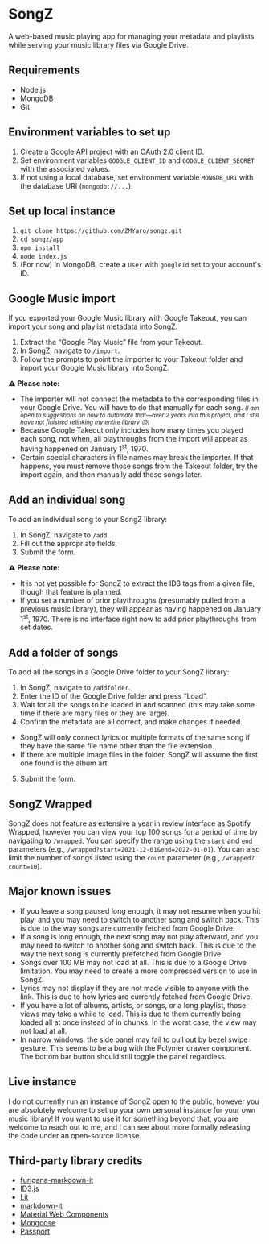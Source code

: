 # SongZ

A web-based music playing app for managing your metadata and playlists while serving your music library files via Google Drive.


## Requirements

* Node.js
* MongoDB
* Git

## Environment variables to set up

1. Create a Google API project with an OAuth 2.0 client ID.
2. Set environment variables `GOOGLE_CLIENT_ID` and `GOOGLE_CLIENT_SECRET` with the associated values.
3. If not using a local database, set environment variable `MONGDB_URI` with the database URI (`mongodb://...`).

## Set up local instance

1. `git clone https://github.com/ZMYaro/songz.git`
2. `cd songz/app`
3. `npm install`
4. `node index.js`
5. (For now) In MongoDB, create a `User` with `googleId` set to your account's ID.

## Google Music import

If you exported your Google Music library with Google Takeout, you can import your song and playlist metadata into SongZ.

1. Extract the “Google Play Music” file from your Takeout.
2. In SongZ, navigate to `/import`.
3. Follow the prompts to point the importer to your Takeout folder and import your Google Music library into SongZ.

**⚠️ Please note:**

* The importer will not connect the metadata to the corresponding files in your Google Drive.  You will have to do that manually for each song.  <small>_(I am open to suggestions on how to automate that—over 2 years into this project, and I still have not finished relinking my entire library 😓)_</small>
* Because Google Takeout only includes how many times you played each song, not when, all playthroughs from the import will appear as having happened on January 1<sup>st</sup>, 1970.
* Certain special characters in file names may break the importer.  If that happens, you must remove those songs from the Takeout folder, try the import again, and then manually add those songs later.

## Add an individual song

To add an individual song to your SongZ library:

1. In SongZ, navigate to `/add`.
2. Fill out the appropriate fields.
3. Submit the form.

**⚠️ Please note:**
* It is not yet possible for SongZ to extract the ID3 tags from a given file, though that feature is planned.
* If you set a number of prior playthroughs (presumably pulled from a previous music library), they will appear as having happened on January 1<sup>st</sup>, 1970.  There is no interface right now to add prior playthroughs from set dates.

## Add a folder of songs

To add all the songs in a Google Drive folder to your SongZ library:

1. In SongZ, navigate to `/addfolder`.
2. Enter the ID of the Google Drive folder and press “Load”.
3. Wait for all the songs to be loaded in and scanned (this may take some time if there are many files or they are large).
4. Confirm the metadata are all correct, and make changes if needed.
  * SongZ will only connect lyrics or multiple formats of the same song if they have the same file name other than the file extension.
  * If there are multiple image files in the folder, SongZ will assume the first one found is the album art.
5. Submit the form.

## SongZ Wrapped

SongZ does not feature as extensive a year in review interface as Spotify Wrapped, however you can view your top 100 songs for a period of time by navigating to `/wrapped`.  You can specify the range using the `start` and `end` parameters (e.g., `/wrapped?start=2021-12-01&end=2022-01-01`).  You can also limit the number of songs listed using the `count` parameter (e.g., `/wrapped?count=10`).

## Major known issues

* If you leave a song paused long enough, it may not resume when you hit play, and you may need to switch to another song and switch back.  This is due to the way songs are currently fetched from Google Drive.
* If a song is long enough, the next song may not play afterward, and you may need to switch to another song and switch back.  This is due to the way the next song is currently prefetched from Google Drive.
* Songs over 100 MB may not load at all.  This is due to a Google Drive limitation.  You may need to create a more compressed version to use in SongZ.
* Lyrics may not display if they are not made visible to anyone with the link.  This is due to how lyrics are currently fetched from Google Drive.
* If you have a lot of albums, artists, or songs, or a long playlist, those views may take a while to load.  This is due to them currently being loaded all at once instead of in chunks.  In the worst case, the view may not load at all.
* In narrow windows, the side panel may fail to pull out by bezel swipe gesture.  This seems to be a bug with the Polymer drawer component.  The bottom bar button should still toggle the panel regardless.

## Live instance

I do not currently run an instance of SongZ open to the public, however you are absolutely welcome to set up your own personal instance for your own music library!  If you want to use it for something beyond that, you are welcome to reach out to me, and I can see about more formally releasing the code under an open-source license.

## Third-party library credits

* [furigana-markdown-it](https://github.com/iltrof/furigana-markdown-it)
* [ID3.js](https://github.com/43081j/id3)
* [Lit](https://lit.dev)
* [markdown-it](https://github.com/markdown-it/markdown-it)
* [Material Web Components](https://github.com/material-components/material-web)
* [Mongoose](https://mongoosejs.com)
* [Passport](https://www.passportjs.org)
